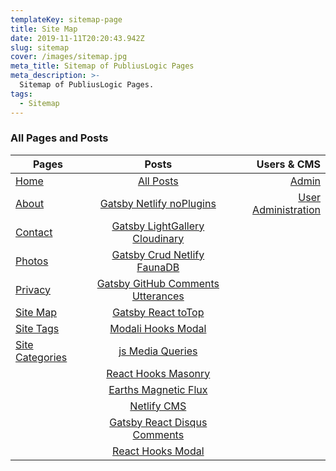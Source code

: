 ```yaml
---
templateKey: sitemap-page
title: Site Map
date: 2019-11-11T20:20:43.942Z
slug: sitemap
cover: /images/sitemap.jpg
meta_title: Sitemap of PubliusLogic Pages
meta_description: >-
  Sitemap of PubliusLogic Pages.
tags:
  - Sitemap
---
```


### All Pages and Posts

|  Pages  | Posts  |  Users & CMS  |
|------|:--------------:|-----:|
| [Home](https://publiuslogic.com/)  | [All Posts](/blog)  | [Admin](/admin/#/collections/pages)  |
| [About](/about)  | [Gatsby Netlify noPlugins](/blog/gatsby-netlify-no-plugins)  | [User Administration](/users)  |
| [Contact](/contact)  | [Gatsby LightGallery Cloudinary](/blog/gatsby-lightgallery-cloudinary)  |   |
| [Photos](/photos) | [Gatsby Crud Netlify FaunaDB](/blog/gatsby-crud-netlify-fauna)  |   |
| [Privacy](/privacy) | [Gatsby GitHub Comments Utterances](/blog/gatsby-github-comments-utterances)  |   |
| [Site Map](/sitemap)  | [Gatsby React toTop](/blog/gatsby-react-scroll-toTop)  |   |
| [Site Tags](/tags/)  | [Modali Hooks Modal](/blog/modali-hooks-modal)  |  |
| [Site Categories](/categories/) | [js Media Queries](/blog/js-media-queries)  |   |
|   | [React Hooks Masonry](/blog/react-hooks-masonry)  |   |
|   | [Earths Magnetic Flux](/blog/earths-magnetic-flux/)  |   |
|   | [Netlify CMS](/blog/netlify-cms)  |   |
|   | [Gatsby React Disqus Comments](/blog/gatsby-react-disqus-comments)  |   |
|   | [React Hooks Modal](/blog/react-hooks-modal)  |   |